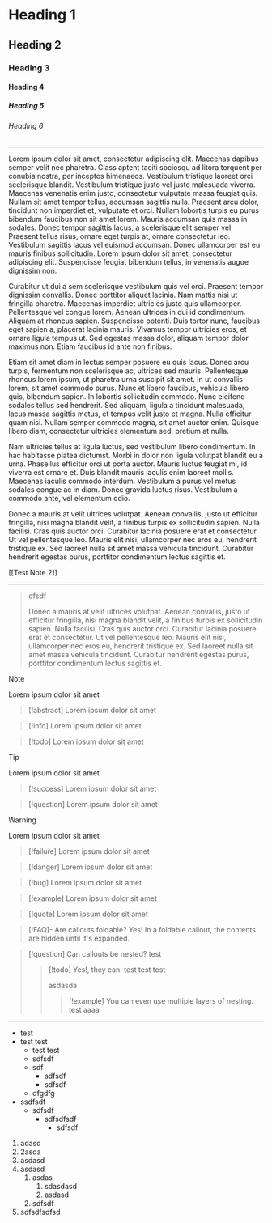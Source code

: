 # Heading 1

## Heading 2

### Heading 3

#### Heading 4

##### Heading 5

###### Heading 6

---

Lorem ipsum dolor sit amet, consectetur adipiscing elit. Maecenas dapibus semper velit nec pharetra. Class aptent taciti sociosqu ad litora torquent per conubia nostra, per inceptos himenaeos. Vestibulum tristique laoreet orci scelerisque blandit. Vestibulum tristique justo vel justo malesuada viverra. Maecenas venenatis enim justo, consectetur vulputate massa feugiat quis. Nullam sit amet tempor tellus, accumsan sagittis nulla. Praesent arcu dolor, tincidunt non imperdiet et, vulputate et orci. Nullam lobortis turpis eu purus bibendum faucibus non sit amet lorem. Mauris accumsan quis massa in sodales. Donec tempor sagittis lacus, a scelerisque elit semper vel. Praesent tellus risus, ornare eget turpis at, ornare consectetur leo. Vestibulum sagittis lacus vel euismod accumsan. Donec ullamcorper est eu mauris finibus sollicitudin. Lorem ipsum dolor sit amet, consectetur adipiscing elit. Suspendisse feugiat bibendum tellus, in venenatis augue dignissim non.

Curabitur ut dui a sem scelerisque vestibulum quis vel orci. Praesent tempor dignissim convallis. Donec porttitor aliquet lacinia. Nam mattis nisi ut fringilla pharetra. Maecenas imperdiet ultricies justo quis ullamcorper. Pellentesque vel congue lorem. Aenean ultrices in dui id condimentum. Aliquam at rhoncus sapien. Suspendisse potenti. Duis tortor nunc, faucibus eget sapien a, placerat lacinia mauris. Vivamus tempor ultricies eros, et ornare ligula tempus ut. Sed egestas massa dolor, aliquam tempor dolor maximus non. Etiam faucibus id ante non finibus.

Etiam sit amet diam in lectus semper posuere eu quis lacus. Donec arcu turpis, fermentum non scelerisque ac, ultrices sed mauris. Pellentesque rhoncus lorem ipsum, ut pharetra urna suscipit sit amet. In ut convallis lorem, sit amet commodo purus. Nunc et libero faucibus, vehicula libero quis, bibendum sapien. In lobortis sollicitudin commodo. Nunc eleifend sodales tellus sed hendrerit. Sed aliquam, ligula a tincidunt malesuada, lacus massa sagittis metus, et tempus velit justo et magna. Nulla efficitur quam nisi. Nullam semper commodo magna, sit amet auctor enim. Quisque libero diam, consectetur ultricies elementum sed, pretium at nulla.

Nam ultricies tellus at ligula luctus, sed vestibulum libero condimentum. In hac habitasse platea dictumst. Morbi in dolor non ligula volutpat blandit eu a urna. Phasellus efficitur orci ut porta auctor. Mauris luctus feugiat mi, id viverra est ornare et. Duis blandit mauris iaculis enim laoreet mollis. Maecenas iaculis commodo interdum. Vestibulum a purus vel metus sodales congue ac in diam. Donec gravida luctus risus. Vestibulum a commodo ante, vel elementum odio.

Donec a mauris at velit ultrices volutpat. Aenean convallis, justo ut efficitur fringilla, nisi magna blandit velit, a finibus turpis ex sollicitudin sapien. Nulla facilisi. Cras quis auctor orci. Curabitur lacinia posuere erat et consectetur. Ut vel pellentesque leo. Mauris elit nisi, ullamcorper nec eros eu, hendrerit tristique ex. Sed laoreet nulla sit amet massa vehicula tincidunt. Curabitur hendrerit egestas purus, porttitor condimentum lectus sagittis et.

[[Test Note 2]]

---

> dfsdf
> 
> Donec a mauris at velit ultrices volutpat. Aenean convallis, justo ut efficitur fringilla, nisi magna blandit velit, a finibus turpis ex sollicitudin sapien. Nulla facilisi. Cras quis auctor orci. Curabitur lacinia posuere erat et consectetur. Ut vel pellentesque leo. Mauris elit nisi, ullamcorper nec eros eu, hendrerit tristique ex. Sed laoreet nulla sit amet massa vehicula tincidunt. Curabitur hendrerit egestas purus, porttitor condimentum lectus sagittis et.


> [!note]
> Lorem ipsum dolor sit amet

> [!abstract]
> Lorem ipsum dolor sit amet

> [!info]
> Lorem ipsum dolor sit amet

> [!todo]
> Lorem ipsum dolor sit amet

> [!tip]
> Lorem ipsum dolor sit amet

> [!success]
> Lorem ipsum dolor sit amet

> [!question]
> Lorem ipsum dolor sit amet

> [!warning]
> Lorem ipsum dolor sit amet

> [!failure]
> Lorem ipsum dolor sit amet

> [!danger]
> Lorem ipsum dolor sit amet

> [!bug]
> Lorem ipsum dolor sit amet

> [!example]
> Lorem ipsum dolor sit amet

> [!quote]
> Lorem ipsum dolor sit amet

> [!FAQ]- Are callouts foldable?
> Yes! In a foldable callout, the contents are hidden until it's expanded.

> [!question] Can callouts be nested?
> test
> > [!todo] Yes!, they can.
> > test test test
> > 
> > asdasda
> > > [!example]  You can even use multiple layers of nesting.
> > > test
> > > aaaa

---

- test
- test test
	- test test
	- sdfsdf
	- sdf
		- sdfsdf
		- sdfsdf
	- dfgdfg
- ssdfsdf
	- sdfsdf
		- sdfsdfsdf
			- sdfsdf


1. adasd
2. 2asda
3. asdasd
4. asdasd
	1. asdas
		1. sdasdasd
		2. asdasd
	2. sdfsdf
5. sdfsdfsdfsd
